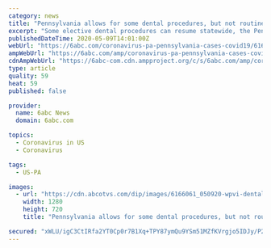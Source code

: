 ```yaml
---
category: news
title: "Pennsylvania allows for some dental procedures, but not routine cleanings"
excerpt: "Some elective dental procedures can resume statewide, the Pennsylvania health secretary announced Friday, though cleanings and other routine dental care are still off-limits."
publishedDateTime: 2020-05-09T14:01:00Z
webUrl: "https://6abc.com/coronavirus-pa-pennsylvania-cases-covid19/6166390/"
ampWebUrl: "https://6abc.com/amp/coronavirus-pa-pennsylvania-cases-covid19/6166390/"
cdnAmpWebUrl: "https://6abc-com.cdn.ampproject.org/c/s/6abc.com/amp/coronavirus-pa-pennsylvania-cases-covid19/6166390/"
type: article
quality: 59
heat: 59
published: false

provider:
  name: 6abc News
  domain: 6abc.com

topics:
  - Coronavirus in US
  - Coronavirus

tags:
  - US-PA

images:
  - url: "https://cdn.abcotvs.com/dip/images/6166061_050920-wpvi-dental-elective-procedures-630am-vid.jpg"
    width: 1280
    height: 720
    title: "Pennsylvania allows for some dental procedures, but not routine cleanings"

secured: "xWLU/igC3CtIRfa2YT0Cp0r7B1Xq+TPY87ymQu9YSm51MZfKVrgjo5IDJy/P2a8jU/e8fCDc7uGJ22G6/6TSt17hZ1xn920nPkO0bUnS0ywAM9WuwlH+V++Umi5XFfI0DLBf/Ao/wK6z6vORPlpEGh+rXt4W83pwgsnz2Pbs5+wCODdK1AKKnA01uTfYS8bgh1QF0i31oUgPaZcWTrkAmWMABikosoEUxISBP9F2GK9L+FWX4ownbOxxEUsYzp/oho6q6fhMeVjlf4zsGmTt59pyNgGdl7jKAtOmrw6n97W6XBlPNT6diLw8DEsn8syu;7XcKTaelrtsUkWaeIfAB3w=="
---
```



